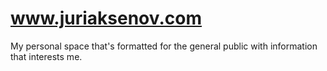 # www.juriaksenov.com
My personal space that's formatted for the general public with information that interests me.

